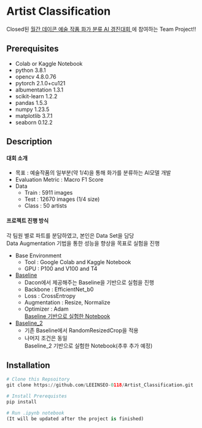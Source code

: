 # Artist Classification  
Closed된 [월간 데이콘 예술 작품 화가 분류 AI 경진대회
](https://dacon.io/competitions/official/236006/overview/description)에 참여하는 Team Project!!  
## Prerequisites
* Colab or Kaggle Notebook
* python 3.8.1
* opencv 4.8.0.76
* pytorch 2.1.0+cu121
* albumentation 1.3.1
* scikit-learn 1.2.2
* pandas 1.5.3
* numpy 1.23.5
* matplotlib 3.7.1
* seaborn 0.12.2
## Description
#### 대회 소개
* 목표 : 예술작품의 일부분(약 1/4)을 통해 화가를 분류하는 AI모델 개발
* Evaluation Metric : Macro F1 Score
* Data
    * Train : 5911 images
    * Test : 12670 images (1/4 size)
    * Class : 50 artists
#### 프로젝트 진행 방식 
각 팀원 별로 파트를 분담하였고, 본인은 Data Set을 담당  
Data Augmentation 기법을 통한 성능을 향상을 목표로 실험을 진행
* Base Environment
    * Tool : Google Colab and Kaggle Notebook
    * GPU : P100 and V100 and T4
* [Baseline](https://github.com/LEEINSEO-0118/Artist_Classification/blob/main/BaseLine/CV_Project_Baseline.ipynb)
    * Dacon에서 제공해주는 Baseline을 기반으로 실험을 진행
    * Backbone : EfficientNet_b0
    * Loss : CrossEntropy
    * Augmentation : Resize, Normalize
    * Optimizer : Adam  
    [Baseline 기반으로 실험한 Notebook](https://github.com/LEEINSEO-0118/Artist_Classification/tree/main/BaseLine_1_Test) 
* [Baseline_2](https://github.com/LEEINSEO-0118/Artist_Classification/blob/main/BaseLine/CV_Project_Baseline_2.ipynb)
    * 기존 Baseline에서 RandomResizedCrop을 적용
    * 나머지 조건은 동일  
    Baseline_2 기반으로 실험한 Notebook(추후 추가 예정)

## Installation
```python
# Clone this Repsoitory
git clone https://github.com/LEEINSEO-0118/Artist_Classification.git

# Install Prerequistes
pip install

# Run .ipynb notebook
(It will be updated after the project is finished)
```